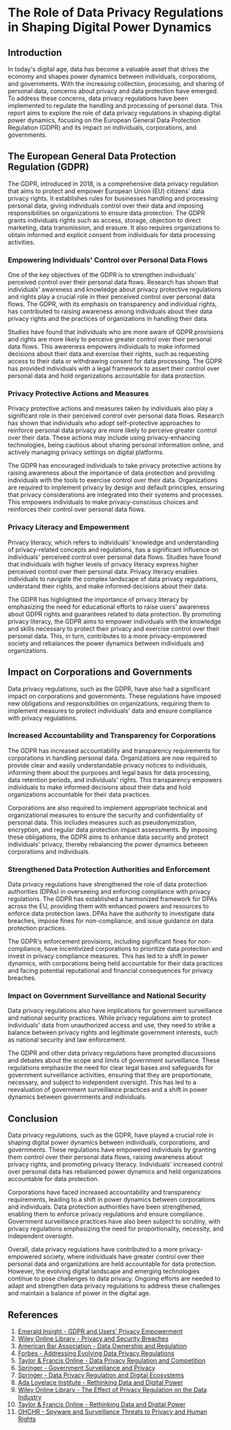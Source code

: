 # The Role of Data Privacy Regulations in Shaping Digital Power Dynamics

## Introduction

In today's digital age, data has become a valuable asset that drives the economy and shapes power dynamics between individuals, corporations, and governments. With the increasing collection, processing, and sharing of personal data, concerns about privacy and data protection have emerged. To address these concerns, data privacy regulations have been implemented to regulate the handling and processing of personal data. This report aims to explore the role of data privacy regulations in shaping digital power dynamics, focusing on the European General Data Protection Regulation (GDPR) and its impact on individuals, corporations, and governments.

## The European General Data Protection Regulation (GDPR)

The GDPR, introduced in 2018, is a comprehensive data privacy regulation that aims to protect and empower European Union (EU) citizens' data privacy rights. It establishes rules for businesses handling and processing personal data, giving individuals control over their data and imposing responsibilities on organizations to ensure data protection. The GDPR grants individuals rights such as access, storage, objection to direct marketing, data transmission, and erasure. It also requires organizations to obtain informed and explicit consent from individuals for data processing activities.

### Empowering Individuals' Control over Personal Data Flows

One of the key objectives of the GDPR is to strengthen individuals' perceived control over their personal data flows. Research has shown that individuals' awareness and knowledge about privacy protective regulations and rights play a crucial role in their perceived control over personal data flows. The GDPR, with its emphasis on transparency and individual rights, has contributed to raising awareness among individuals about their data privacy rights and the practices of organizations in handling their data.

Studies have found that individuals who are more aware of GDPR provisions and rights are more likely to perceive greater control over their personal data flows. This awareness empowers individuals to make informed decisions about their data and exercise their rights, such as requesting access to their data or withdrawing consent for data processing. The GDPR has provided individuals with a legal framework to assert their control over personal data and hold organizations accountable for data protection.

### Privacy Protective Actions and Measures

Privacy protective actions and measures taken by individuals also play a significant role in their perceived control over personal data flows. Research has shown that individuals who adopt self-protective approaches to reinforce personal data privacy are more likely to perceive greater control over their data. These actions may include using privacy-enhancing technologies, being cautious about sharing personal information online, and actively managing privacy settings on digital platforms.

The GDPR has encouraged individuals to take privacy protective actions by raising awareness about the importance of data protection and providing individuals with the tools to exercise control over their data. Organizations are required to implement privacy by design and default principles, ensuring that privacy considerations are integrated into their systems and processes. This empowers individuals to make privacy-conscious choices and reinforces their control over personal data flows.

### Privacy Literacy and Empowerment

Privacy literacy, which refers to individuals' knowledge and understanding of privacy-related concepts and regulations, has a significant influence on individuals' perceived control over personal data flows. Studies have found that individuals with higher levels of privacy literacy express higher perceived control over their personal data. Privacy literacy enables individuals to navigate the complex landscape of data privacy regulations, understand their rights, and make informed decisions about their data.

The GDPR has highlighted the importance of privacy literacy by emphasizing the need for educational efforts to raise users' awareness about GDPR rights and guarantees related to data protection. By promoting privacy literacy, the GDPR aims to empower individuals with the knowledge and skills necessary to protect their privacy and exercise control over their personal data. This, in turn, contributes to a more privacy-empowered society and rebalances the power dynamics between individuals and organizations.

## Impact on Corporations and Governments

Data privacy regulations, such as the GDPR, have also had a significant impact on corporations and governments. These regulations have imposed new obligations and responsibilities on organizations, requiring them to implement measures to protect individuals' data and ensure compliance with privacy regulations.

### Increased Accountability and Transparency for Corporations

The GDPR has increased accountability and transparency requirements for corporations in handling personal data. Organizations are now required to provide clear and easily understandable privacy notices to individuals, informing them about the purposes and legal basis for data processing, data retention periods, and individuals' rights. This transparency empowers individuals to make informed decisions about their data and hold organizations accountable for their data practices.

Corporations are also required to implement appropriate technical and organizational measures to ensure the security and confidentiality of personal data. This includes measures such as pseudonymization, encryption, and regular data protection impact assessments. By imposing these obligations, the GDPR aims to enhance data security and protect individuals' privacy, thereby rebalancing the power dynamics between corporations and individuals.

### Strengthened Data Protection Authorities and Enforcement

Data privacy regulations have strengthened the role of data protection authorities (DPAs) in overseeing and enforcing compliance with privacy regulations. The GDPR has established a harmonized framework for DPAs across the EU, providing them with enhanced powers and resources to enforce data protection laws. DPAs have the authority to investigate data breaches, impose fines for non-compliance, and issue guidance on data protection practices.

The GDPR's enforcement provisions, including significant fines for non-compliance, have incentivized corporations to prioritize data protection and invest in privacy compliance measures. This has led to a shift in power dynamics, with corporations being held accountable for their data practices and facing potential reputational and financial consequences for privacy breaches.

### Impact on Government Surveillance and National Security

Data privacy regulations also have implications for government surveillance and national security practices. While privacy regulations aim to protect individuals' data from unauthorized access and use, they need to strike a balance between privacy rights and legitimate government interests, such as national security and law enforcement.

The GDPR and other data privacy regulations have prompted discussions and debates about the scope and limits of government surveillance. These regulations emphasize the need for clear legal bases and safeguards for government surveillance activities, ensuring that they are proportionate, necessary, and subject to independent oversight. This has led to a reevaluation of government surveillance practices and a shift in power dynamics between governments and individuals.

## Conclusion

Data privacy regulations, such as the GDPR, have played a crucial role in shaping digital power dynamics between individuals, corporations, and governments. These regulations have empowered individuals by granting them control over their personal data flows, raising awareness about privacy rights, and promoting privacy literacy. Individuals' increased control over personal data has rebalanced power dynamics and held organizations accountable for data protection.

Corporations have faced increased accountability and transparency requirements, leading to a shift in power dynamics between corporations and individuals. Data protection authorities have been strengthened, enabling them to enforce privacy regulations and ensure compliance. Government surveillance practices have also been subject to scrutiny, with privacy regulations emphasizing the need for proportionality, necessity, and independent oversight.

Overall, data privacy regulations have contributed to a more privacy-empowered society, where individuals have greater control over their personal data and organizations are held accountable for data protection. However, the evolving digital landscape and emerging technologies continue to pose challenges to data privacy. Ongoing efforts are needed to adapt and strengthen data privacy regulations to address these challenges and maintain a balance of power in the digital age.

## References

1. [Emerald Insight - GDPR and Users' Privacy Empowerment](https://www.emerald.com/insight/content/doi/10.1108/ITP-05-2023-0467/full/html)
2. [Wiley Online Library - Privacy and Security Breaches](https://onlinelibrary.wiley.com/doi/10.1111/joie.12316)
3. [American Bar Association - Data Ownership and Regulation](https://www.americanbar.org/groups/science_technology/publications/scitech_lawyer/2020/winter/beyond-data-privacy-data-ownership-and-regulation-datadriven-business/)
4. [Forbes - Addressing Evolving Data Privacy Regulations](https://www.forbes.com/sites/forbestechcouncil/2021/01/27/how-to-address-evolving-data-privacy-regulations-with-data-governance/)
5. [Taylor & Francis Online - Data Privacy Regulation and Competition](https://www.tandfonline.com/doi/full/10.1080/17441056.2020.1839228)
6. [Springer - Government Surveillance and Privacy](https://link.springer.com/article/pii/S0267364922000851)
7. [Springer - Data Privacy Regulation and Digital Ecosystems](https://academic.oup.com/icc/article/30/5/1337/6356942)
8. [Ada Lovelace Institute - Rethinking Data and Digital Power](https://www.adalovelaceinstitute.org/report/rethinking-data/)
9. [Wiley Online Library - The Effect of Privacy Regulation on the Data Industry](https://onlinelibrary.wiley.com/doi/full/10.1111/1756-2171.12455)
10. [Taylor & Francis Online - Rethinking Data and Digital Power](https://www.tandfonline.com/doi/full/10.1080/25741292.2022.2086667)
11. [OHCHR - Spyware and Surveillance Threats to Privacy and Human Rights](https://www.ohchr.org/en/press-releases/2022/09/spyware-and-surveillance-threats-privacy-and-human-rights-growing-un-report)
